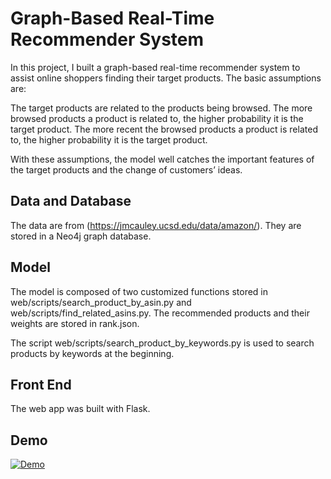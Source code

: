 # Graph-Based Real-Time Recommender System

In this project, I built a graph-based real-time recommender system to assist online shoppers finding their target products. The basic assumptions are:

The target products are related to the products being browsed.
The more browsed products a product is related to, the higher probability it is the target product.
The more recent the browsed products a product is related to, the higher probability it is the target product. 

With these assumptions, the model well catches the important features of the target products and the change of customers’ ideas.

## Data and Database

The data are from (https://jmcauley.ucsd.edu/data/amazon/). They are stored in a Neo4j graph database. 

## Model

The model is composed of two customized functions stored in web/scripts/search_product_by_asin.py and web/scripts/find_related_asins.py. The recommended products and their weights are stored in rank.json.

The script web/scripts/search_product_by_keywords.py is used to search products by keywords at the beginning. 

## Front End

The web app was built with Flask. 

## Demo

[![Demo](https://github.com/leeguoo/neo4j_online_recommender/blob/master/image/screen_shot_recommender.png?raw=true)](https://youtu.be/NSiL2jWYr54)
